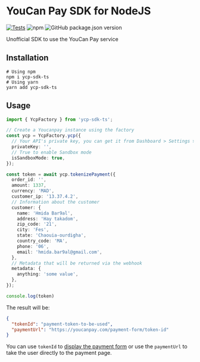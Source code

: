 # YouCan Pay SDK for NodeJS
[![Tests](https://github.com/skuidma/ycp-sdk-ts/actions/workflows/node.js.yml/badge.svg)](https://github.com/skuidma/ycp-sdk-ts/actions/workflows/node.js.yml)
![npm](https://img.shields.io/npm/dw/ycp-sdk-ts)
![GitHub package.json version](https://img.shields.io/github/package-json/v/skuidma/ycp-sdk-ts)


Unofficial SDK to use the YouCan Pay service

## Installation
```shell
# Using npm
npm i ycp-sdk-ts
# Using yarn
yarn add ycp-sdk-ts
```

## Usage
```ts
import { YcpFactory } from 'ycp-sdk-ts';

// Create a Youcanpay instance using the factory
const ycp = YcpFactory.ycp({
  // Your API's private key, you can get it from Dashboard > Settings > API Keys
  privateKey: '',
  // True to enable Sandbox mode
  isSandboxMode: true,
});

const token = await ycp.tokenizePayment({
  order_id: '',
  amount: 1337,
  currency: 'MAD',
  customer_ip: '13.37.4.2',
  // Information about the customer
  customer: {
    name: 'Hmida Bar9al',
    address: 'Hay takadom',
    zip_code: '21',
    city: 'Fes',
    state: 'Chaouia-ourdigha',
    country_code: 'MA',
    phone: '06',
    email: 'hmida.bar9al@gmail.com',
  },
  // Metadata that will be returned via the webhook
  metadata: {
    anything: 'some value',
  },
});

console.log(token)
```
The result will be:

```json
{
  "tokenId": "payment-token-to-be-used",
  "paymentUrl": "https://youcanpay.com/payment-form/token-id"
}
```

You can use `tokenId` to [display the payment form](https://youcanpay.com/docs#form_display)
or use the `paymentUrl` to take the user directly to the payment page.
